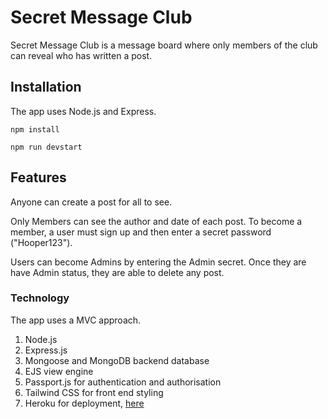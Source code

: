 # Secret Message Club

Secret Message Club is a message board where only members of the club can reveal who has written a post.

## Installation

The app uses Node.js and Express.

`npm install`

`npm run devstart`

## Features

Anyone can create a post for all to see. 

Only Members can see the author and date of each post. To become a member, a user must sign up and then  enter a secret password ("Hooper123").

Users can become Admins by entering the Admin secret. Once they are have Admin status, they are able to delete any post.

### Technology

The app uses a MVC approach. 

1. Node.js
2. Express.js
3. Mongoose and MongoDB backend database
4. EJS view engine
5. Passport.js for authentication and authorisation
6. Tailwind CSS for front end styling
7. Heroku for deployment, [here](https://limitless-brushlands-90651.herokuapp.com)